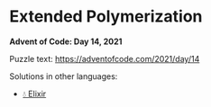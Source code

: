 # Extended Polymerization

**Advent of Code: Day 14, 2021**

Puzzle text: https://adventofcode.com/2021/day/14

Solutions in other languages:

- [💧 Elixir](../../../elixir/lib/2021/14_extended_polymerization)
